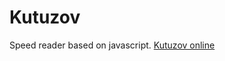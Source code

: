 Kutuzov
=======

Speed reader based on javascript.
[Kutuzov online](http://pik4ez.github.io/kutuzov)
